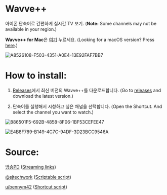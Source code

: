 # Wavve++
아이폰 단축어로 간편하게 실시간 TV 보기. (**Note:** Some channels may not be available in your region.)

**Wavve++ for Mac**은 [여기](https://github.com/Dr-Sauce/WavvePlusForMac) 누르세요. (Looking for a macOS version? Press [here](https://github.com/Dr-Sauce/WavvePlusForMac).)

![A8526108-F503-4351-A0E4-13E92FAF7BB7](https://user-images.githubusercontent.com/82555878/197349620-ed4f8d14-4c23-44f3-984e-ce71f4e8d06c.png)

# How to install:

1. [Releases](https://github.com/Dr-Sauce/WavvePlusPlus/releases/latest)에서 최신 버전의 Wavve++를 다운로드합니다. (Go to [releases](https://github.com/Dr-Sauce/WavvePlusPlus/releases/latest) and download the latest version.)

2. 단축어를 실행해서 시청하고 싶은 채널을 선택합니다. (Open the Shortcut. And select the channel you want to watch.)

![886501F5-692B-4858-8F06-1BF53CEFEE47](https://user-images.githubusercontent.com/82555878/197663490-69ad6fd8-2fb0-4678-97a6-b7834ac28ced.png)

![E4B8F789-B149-4C7C-94DF-3D23BCC9546A](https://user-images.githubusercontent.com/82555878/197664257-2dba0d0b-ca14-429d-99de-5af657b8b2de.png)

# Source:
[방송PD](https://m.blog.naver.com/gjppjh09) ([Streaming links](https://m.blog.naver.com/gjppjh09/222416011602))

[@sjtechwork](https://twitter.com/sjtechwork) ([Scriptable script](https://www.sjtechwork.com/2020/11/tv-news-ios-shortcut.html))

[u/bennym42](https://www.reddit.com/user/BennyM42) ([Shortcut script](https://www.reddit.com/r/shortcuts/comments/phtjkh/how_do_you_create_a_first_time_setup/hbmi1h7))
